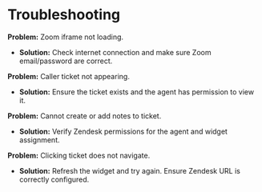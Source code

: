 # Troubleshooting

**Problem:** Zoom iframe not loading.  
- **Solution:** Check internet connection and make sure Zoom email/password are correct.

**Problem:** Caller ticket not appearing.  
- **Solution:** Ensure the ticket exists and the agent has permission to view it.

**Problem:** Cannot create or add notes to ticket.  
- **Solution:** Verify Zendesk permissions for the agent and widget assignment.

**Problem:** Clicking ticket does not navigate.  
- **Solution:** Refresh the widget and try again. Ensure Zendesk URL is correctly configured.
